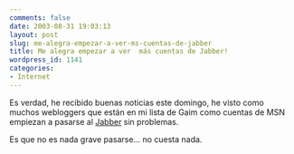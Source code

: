 ```yaml
---
comments: false
date: 2003-08-31 19:03:13
layout: post
slug: me-alegra-empezar-a-ver-ms-cuentas-de-jabber
title: Me alegra empezar a ver  más cuentas de Jabber!
wordpress_id: 1141
categories:
- Internet
---
```


Es verdad, he recibido buenas noticias este domingo, he visto como muchos webloggers que están en mi lista de Gaim como cuentas de MSN empiezan a pasarse al [Jabber](http://www.jabber.org) sin problemas.





Es que no es nada grave pasarse… no cuesta nada.




 

